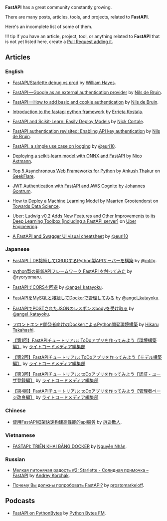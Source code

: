 **FastAPI** has a great community constantly growing.

There are many posts, articles, tools, and projects, related to **FastAPI**.

Here's an incomplete list of some of them.

!!! tip
    If you have an article, project, tool, or anything related to **FastAPI** that is not yet listed here, create a <a href="https://github.com/tiangolo/fastapi/edit/master/docs/external-links.md" target="_blank">Pull Request adding it</a>.

## Articles

### English

* <a href="https://medium.com/@williamhayes/fastapi-starlette-debug-vs-prod-5f7561db3a59" target="_blank">FastAPI/Starlette debug vs prod</a> by <a href="https://medium.com/@williamhayes" target="_blank">William Hayes</a>.

* <a href="https://medium.com/data-rebels/fastapi-google-as-an-external-authentication-provider-3a527672cf33" target="_blank">FastAPI — Google as an external authentication provider</a> by <a href="https://medium.com/@nils_29588" target="_blank">Nils de Bruin</a>.

* <a href="https://medium.com/data-rebels/fastapi-how-to-add-basic-and-cookie-authentication-a45c85ef47d3" target="_blank">FastAPI — How to add basic and cookie authentication</a> by <a href="https://medium.com/@nils_29588" target="_blank">Nils de Bruin</a>.

* <a href="https://dev.to/errietta/introduction-to-the-fastapi-python-framework-2n10" target="_blank">Introduction to the fastapi python framework</a> by <a href="https://dev.to/errietta" target="_blank">Errieta Kostala</a>.

* <a href="http://nickc1.github.io/api,/scikit-learn/2019/01/10/scikit-fastapi.html" target="_blank">FastAPI and Scikit-Learn: Easily Deploy Models</a> by <a href="http://nickc1.github.io/" target="_blank">Nick Cortale</a>.

* <a href="https://medium.com/data-rebels/fastapi-authentication-revisited-enabling-api-key-authentication-122dc5975680" target="_blank">FastAPI authentication revisited: Enabling API key authentication</a> by <a href="https://medium.com/@nils_29588" target="_blank">Nils de Bruin</a>.

* <a href="https://blog.bartab.fr/fastapi-logging-on-the-fly/" target="_blank">FastAPI, a simple use case on logging</a> by <a href="https://blog.bartab.fr/" target="_blank">@euri10</a>.

* <a href="https://medium.com/@nico.axtmann95/deploying-a-scikit-learn-model-with-onnx-und-fastapi-1af398268915" target="_blank">Deploying a scikit-learn model with ONNX and FastAPI</a> by <a href="https://www.linkedin.com/in/nico-axtmann" target="_blank">Nico Axtmann</a>.

* <a href="https://geekflare.com/python-asynchronous-web-frameworks/" target="_blank">Top 5 Asynchronous Web Frameworks for Python</a> by <a href="https://geekflare.com/author/ankush/" target="_blank">Ankush Thakur</a> on <a href="https://geekflare.com" target="_blank">GeekFlare</a>.

* <a href="https://medium.com/@gntrm/jwt-authentication-with-fastapi-and-aws-cognito-1333f7f2729e" target="_blank">JWT Authentication with FastAPI and AWS Cognito</a> by <a href="https://twitter.com/gntrm" target="_blank">Johannes Gontrum</a>.

* <a href="https://towardsdatascience.com/how-to-deploy-a-machine-learning-model-dc51200fe8cf" target="_blank">How to Deploy a Machine Learning Model</a> by <a href="https://www.linkedin.com/in/mgrootendorst/" target="_blank">Maarten Grootendorst</a> on <a href="https://towardsdatascience.com/" target="_blank">Towards Data Science</a>.

* <a href="https://eng.uber.com/ludwig-v0-2/" target="_blank">Uber: Ludwig v0.2 Adds New Features and Other Improvements to its Deep Learning Toolbox [including a FastAPI server]</a> on <a href="https://eng.uber.com" target="_blank">Uber Engineering</a>.

* <a href="https://gitlab.com/euri10/fastapi_cheatsheet" target="_blank">A FastAPI and Swagger UI visual cheatsheet</a> by <a href="https://gitlab.com/euri10" target="_blank">@euri10</a>

### Japanese

* <a href="https://qiita.com/mtitg/items/47770e9a562dd150631d" target="_blank">FastAPI｜DB接続してCRUDするPython製APIサーバーを構築</a> by <a href="https://qiita.com/mtitg" target="_blank">@mtitg</a>.

* <a href="https://qiita.com/ryoryomaru/items/59958ed385b3571d50de" target="_blank">python製の最新APIフレームワーク FastAPI を触ってみた</a> by <a href="https://qiita.com/ryoryomaru" target="_blank">@ryoryomaru</a>.

* <a href="https://qiita.com/angel_katayoku/items/0e1f5dbbe62efc612a78" target="_blank">FastAPIでCORSを回避</a> by <a href="https://qiita.com/angel_katayoku" target="_blank">@angel_katayoku</a>.

* <a href="https://qiita.com/angel_katayoku/items/4fbc1a4e2b33fa2237d2" target="_blank">FastAPIをMySQLと接続してDockerで管理してみる</a> by <a href="https://qiita.com/angel_katayoku" target="_blank">@angel_katayoku</a>.

* <a href="https://qiita.com/angel_katayoku/items/8a458a8952f50b73f420" target="_blank">FastAPIでPOSTされたJSONのレスポンスbodyを受け取る</a> by <a href="https://qiita.com/angel_katayoku" target="_blank">@angel_katayoku</a>.

* <a href="https://qiita.com/hikarut/items/b178af2e2440c67c6ac4" target="_blank">フロントエンド開発者向けのDockerによるPython開発環境構築</a> by <a href="https://qiita.com/hikarut" target="_blank">Hikaru Takahashi</a>.

* <a href="https://rightcode.co.jp/blog/information-technology/fastapi-tutorial-todo-apps-environment" target="_blank">【第1回】FastAPIチュートリアル: ToDoアプリを作ってみよう【環境構築編】</a> by <a href="https://rightcode.co.jp/author/jun" target="_blank">ライトコードメディア編集部</a>

* <a href="https://rightcode.co.jp/blog/information-technology/fastapi-tutorial-todo-apps-model-building" target="_blank">【第2回】FastAPIチュートリアル: ToDoアプリを作ってみよう【モデル構築編】</a> by <a href="https://rightcode.co.jp/author/jun" target="_blank">ライトコードメディア編集部</a>

* <a href="https://rightcode.co.jp/blog/information-technology/fastapi-tutorial-todo-apps-authentication-user-registration" target="_blank">【第3回】FastAPIチュートリアル: toDoアプリを作ってみよう【認証・ユーザ登録編】</a> by <a href="https://rightcode.co.jp/author/jun" target="_blank">ライトコードメディア編集部</a>

* <a href="https://rightcode.co.jp/blog/information-technology/fastapi-tutorial-todo-apps-admin-page-improvement" target="_blank">【第4回】FastAPIチュートリアル: toDoアプリを作ってみよう【管理者ページ改良編】</a> by <a href="https://rightcode.co.jp/author/jun" target="_blank">ライトコードメディア編集部</a>

### Chinese

* <a href="https://cloud.tencent.com/developer/article/1431448" target="_blank">使用FastAPI框架快速构建高性能的api服务</a> by <a href="https://cloud.tencent.com/developer/user/5471722" target="_blank">逍遥散人</a>.

### Vietnamese

* <a href="https://fullstackstation.com/fastapi-trien-khai-bang-docker/" target="_blank">FASTAPI: TRIỂN KHAI BẰNG DOCKER</a> by <a href="https://fullstackstation.com/author/figonking/" target="_blank">Nguyễn Nhân</a>.

### Russian

* <a href="https://habr.com/ru/post/454440/" target="_blank">Мелкая питонячая радость #2: Starlette - Солидная примочка – FastAPI</a> by <a href="https://habr.com/ru/users/57uff3r/" target="_blank">Andrey Korchak</a>.

* <a href="https://habr.com/ru/post/478620/" target="_blank">Почему Вы должны попробовать FastAPI?</a> by <a href="https://github.com/prostomarkeloff" target="_blank">prostomarkeloff</a>.

## Podcasts

* <a href="https://pythonbytes.fm/episodes/show/123/time-to-right-the-py-wrongs?time_in_sec=855" target="_blank">FastAPI on PythonBytes</a> by <a href="https://pythonbytes.fm/" target="_blank">Python Bytes FM</a>.

